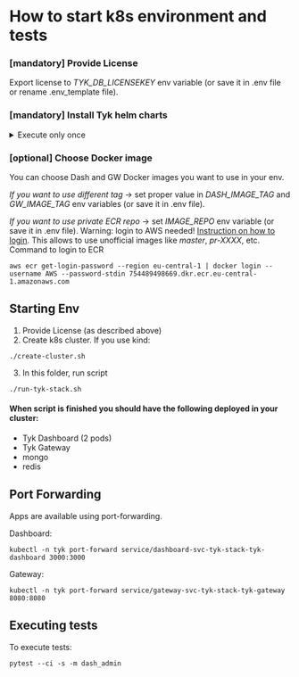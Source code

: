 # How to start k8s environment and tests

### [mandatory] Provide License
Export license to *TYK_DB_LICENSEKEY* env variable (or save it in .env file or rename .env_template file).

### [mandatory] Install Tyk helm charts
<details>
  <summary>Execute only once</summary>

  ```bash
  helm repo add tyk-helm https://helm.tyk.io/public/helm/charts/ &
  helm repo update &
  ```
</details>


### [optional] Choose Docker image
You can choose Dash and GW Docker images you want to use in your env.

*If you want to use different tag* -> set proper value in *DASH_IMAGE_TAG* and *GW_IMAGE_TAG* env variables (or save it in .env file).

*If you want to use private ECR repo* -> set *IMAGE_REPO* env variable (or save it in .env file). Warning: login to AWS needed! [Instruction on how to login](https://tyktech.atlassian.net/wiki/spaces/~554878896/pages/1881243669/How+to+deploy+a+local+Developer+Experience+environment+DX). This allows to use unofficial images like *master*, *pr-XXXX*, etc.
Command to login to ECR
```
aws ecr get-login-password --region eu-central-1 | docker login --username AWS --password-stdin 754489498669.dkr.ecr.eu-central-1.amazonaws.com
```

## Starting Env
1. Provide License (as described above)
2. Create k8s cluster. If you use kind:
```
./create-cluster.sh
```
3. In this folder, run script
```
./run-tyk-stack.sh
```
#### When script is finished you should have the following deployed in your cluster:
- Tyk Dashboard (2 pods)
- Tyk Gateway
- mongo
- redis

## Port Forwarding
Apps are available using port-forwarding.

Dashboard:
```
kubectl -n tyk port-forward service/dashboard-svc-tyk-stack-tyk-dashboard 3000:3000
```

Gateway:
```
kubectl -n tyk port-forward service/gateway-svc-tyk-stack-tyk-gateway 8080:8080
```

## Executing tests

To execute tests:
```
pytest --ci -s -m dash_admin
```

